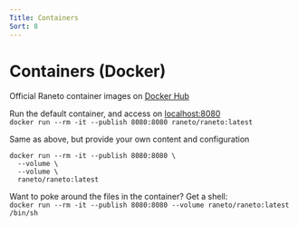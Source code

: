 ```yaml
---
Title: Containers
Sort: 8
---
```


# Containers (Docker)

Official Raneto container images on [Docker Hub](https://hub.docker.com/r/raneto/raneto/tags)

Run the default container, and access on [localhost:8080](http://localhost:8080)  
`docker run --rm -it --publish 8080:8080 raneto/raneto:latest`

Same as above, but provide your own content and configuration

```
docker run --rm -it --publish 8080:8080 \
  --volume \
  --volume \
  raneto/raneto:latest
```

Want to poke around the files in the container? Get a shell:  
`docker run --rm -it --publish 8080:8080 --volume raneto/raneto:latest /bin/sh`
